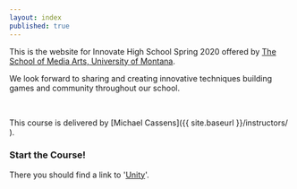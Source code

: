 ```yaml
---
layout: index
published: true
---
```



This is the website for Innovate High School Spring 2020 offered by [The School of Media Arts, University of Montana](http://www.umt.edu/mediaarts/).

We look forward to sharing and creating innovative techniques building games and community throughout our school.

<br />


This course is delivered by [Michael Cassens]({{ site.baseurl }}/instructors/ ).


### Start the Course!

There you should find a link to '[Unity]({{site.baseurl}}/modules/week-11/overview/)'.
